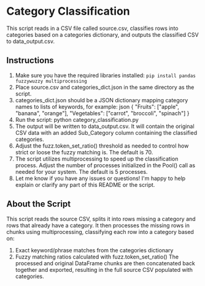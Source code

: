 # Category Classification
This script reads in a CSV file called source.csv, classifies rows into categories based on a categories dictionary, and outputs the classified CSV to data_output.csv.
## Instructions
1. Make sure you have the required libraries installed:
`pip install pandas fuzzywuzzy multiprocessing`
2. Place source.csv and categories_dict.json in the same directory as the script.
3. categories_dict.json should be a JSON dictionary mapping category names to lists of keywords, for example:
json
{
  "Fruits": ["apple", "banana", "orange"],
  "Vegetables": ["carrot", "broccoli", "spinach"] 
}
4. Run the script:
python category_classification.py
5. The output will be written to data_output.csv. It will contain the original CSV data with an added Sub_Category column containing the classified categories.
6. Adjust the fuzz.token_set_ratio() threshold as needed to control how strict or loose the fuzzy matching is. The default is 70.
7. The script utilizes multiprocessing to speed up the classification process. Adjust the number of processes initialized in the Pool() call as needed for your system. The default is 5 processes.
8. Let me know if you have any issues or questions! I'm happy to help explain or clarify any part of this README or the script.
## About the Script
This script reads the source CSV, splits it into rows missing a category and rows that already have a category. It then processes the missing rows in chunks using multiprocessing, classifying each row into a category based on:
1. Exact keyword/phrase matches from the categories dictionary
2. Fuzzy matching ratios calculated with fuzz.token_set_ratio()
The processed and original DataFrame chunks are then concatenated back together and exported, resulting in the full source CSV populated with categories.